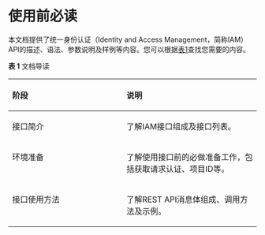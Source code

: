 # 使用前必读<a name="ZH-CN_TOPIC_0111180868"></a>

本文档提供了统一身份认证（Identity and Access Management，简称IAM）API的描述、语法、参数说明及样例等内容。您可以根据[表1](#table333417544226)查找您需要的内容。

**表 1**  文档导读

<a name="table333417544226"></a>
<table><thead align="left"><tr id="row23340540222"><th class="cellrowborder" valign="top" width="46%" id="mcps1.2.3.1.1"><p id="p12334254192218"><a name="p12334254192218"></a><a name="p12334254192218"></a>阶段</p>
</th>
<th class="cellrowborder" valign="top" width="54%" id="mcps1.2.3.1.2"><p id="p933495422216"><a name="p933495422216"></a><a name="p933495422216"></a>说明</p>
</th>
</tr>
</thead>
<tbody><tr id="row1269420575278"><td class="cellrowborder" valign="top" width="46%" headers="mcps1.2.3.1.1 "><p id="p1090283818346"><a name="p1090283818346"></a><a name="p1090283818346"></a>接口简介</p>
</td>
<td class="cellrowborder" valign="top" width="54%" headers="mcps1.2.3.1.2 "><p id="p1033435420224"><a name="p1033435420224"></a><a name="p1033435420224"></a>了解IAM接口组成及接口列表。</p>
</td>
</tr>
<tr id="row526714144284"><td class="cellrowborder" valign="top" width="46%" headers="mcps1.2.3.1.1 "><p id="p5044584164252"><a name="p5044584164252"></a><a name="p5044584164252"></a>环境准备</p>
</td>
<td class="cellrowborder" valign="top" width="54%" headers="mcps1.2.3.1.2 "><p id="p12241748173411"><a name="p12241748173411"></a><a name="p12241748173411"></a>了解使用接口前的必做准备工作，包括获取请求认证、项目ID等。</p>
</td>
</tr>
<tr id="row233411546227"><td class="cellrowborder" valign="top" width="46%" headers="mcps1.2.3.1.1 "><p id="p19995273164412"><a name="p19995273164412"></a><a name="p19995273164412"></a>接口使用方法</p>
</td>
<td class="cellrowborder" valign="top" width="54%" headers="mcps1.2.3.1.2 "><p id="p74771454123413"><a name="p74771454123413"></a><a name="p74771454123413"></a>了解REST API消息体组成、调用方法及示例。</p>
</td>
</tr>
</tbody>
</table>

